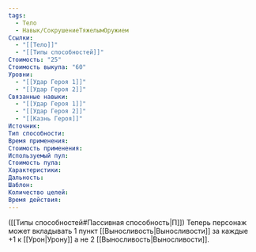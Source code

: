 ```yaml
---
tags:
  - Тело
  - Навык/СокрушениеТяжелымОружием
Ссылки:
  - "[[Тело]]"
  - "[[Типы способностей]]"
Стоимость: "25"
Стоимость выкупа: "60"
Уровни:
  - "[[Удар Героя 1]]"
  - "[[Удар Героя 2]]"
Связанные навыки:
  - "[[Удар Героя 1]]"
  - "[[Удар Героя 2]]"
  - "[[Казнь Героя]]"
Источник:
Тип способности:
Время применения:
Стоимость применения:
Используемый пул:
Стоимость пула:
Характеристики:
Дальность:
Шаблон:
Количество целей:
Время действия:
---
```

([[Типы способностей#Пассивная способность|П]]) Теперь персонаж может вкладывать 1 пункт [[Выносливость|Выносливости]] за каждые +1 к [[Урон|Урону]] а не 2 [[Выносливость|Выносливости]]. 